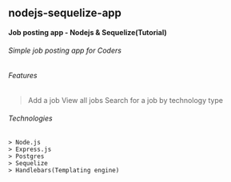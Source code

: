 ## nodejs-sequelize-app
**Job posting app - Nodejs &amp; Sequelize(Tutorial)**

###### Simple job posting app for Coders

###### Features
> Add a job
> View all jobs
> Search for a job by technology type

###### Technologies
```
> Node.js
> Express.js
> Postgres
> Sequelize
> Handlebars(Templating engine)
```
